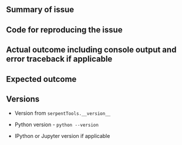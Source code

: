 ## Summary of issue

## Code for reproducing the issue

## Actual outcome including console output and error traceback if applicable

## Expected outcome

## Versions

* Version  from ``serpentTools.__version__``

* Python version - ``python --version``

* IPython or Jupyter version if applicable
